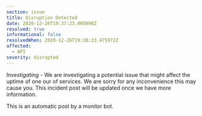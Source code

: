 ```yaml
---
section: issue
title: Disruption Detected
date: 2020-12-26T19:37:23.005096Z
resolved: true
informational: false
resolvedWhen: 2020-12-26T19:38:23.475972Z
affected:
  - API
severity: disrupted
---
```

*Investigating* - We are investigating a potential issue that might affect the uptime of one our of services. We are sorry for any inconvenience this may cause you. This incident post will be updated once we have more information.

This is an automatic post by a monitor bot.
        